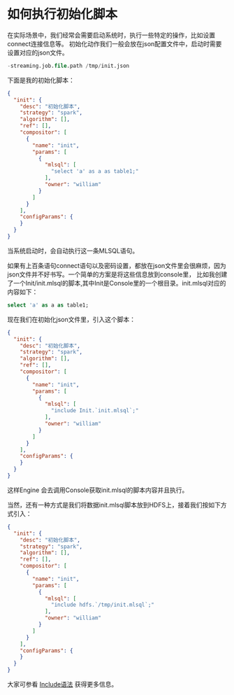 # 如何执行初始化脚本

在实际场景中，我们经常会需要启动系统时，执行一些特定的操作，比如设置connect连接信息等。
初始化动作我们一般会放在json配置文件中，启动时需要设置对应的json文件。

```sql
-streaming.job.file.path /tmp/init.json
```

下面是我的初始化脚本：

```json
{
  "init": {
    "desc": "初始化脚本",
    "strategy": "spark",
    "algorithm": [],
    "ref": [],
    "compositor": [
      {
        "name": "init",
        "params": [
          {
            "mlsql": [
              "select 'a' as a as table1;"
            ],
            "owner": "william"
          }
        ]
      }
    ],
    "configParams": {
    }
  }
}
```

当系统启动时，会自动执行这一条MLSQL语句。

如果有上百条语句connect语句以及密码设置，都放在json文件里会很麻烦，因为json文件并不好书写。一个简单的方案是将这些信息放到console里，
比如我创建了一个Init/init.mlsql的脚本,其中Init是Console里的一个根目录。init.mlsql对应的内容如下：

```sql
select 'a' as a as table1;
```

现在我们在初始化json文件里，引入这个脚本：

```json
{
  "init": {
    "desc": "初始化脚本",
    "strategy": "spark",
    "algorithm": [],
    "ref": [],
    "compositor": [
      {
        "name": "init",
        "params": [
          {
            "mlsql": [
              "include Init.`init.mlsql`;"
            ],
            "owner": "william"
          }
        ]
      }
    ],
    "configParams": {
    }
  }
}
```
这样Engine 会去调用Console获取init.mlsql的脚本内容并且执行。

当然，还有一种方式是我们将数据init.mlsql脚本放到HDFS上，接着我们按如下方式引入：

```json
{
  "init": {
    "desc": "初始化脚本",
    "strategy": "spark",
    "algorithm": [],
    "ref": [],
    "compositor": [
      {
        "name": "init",
        "params": [
          {
            "mlsql": [
              "include hdfs.`/tmp/init.mlsql`;"
            ],
            "owner": "william"
          }
        ]
      }
    ],
    "configParams": {
    }
  }
}
```

大家可参看 [Include语法](http://docs.mlsql.tech/zh/grammar/include.html) 获得更多信息。